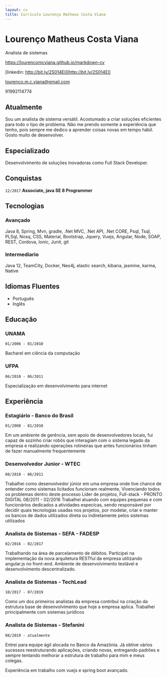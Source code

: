 ```yaml
---
layout: cv
title: Currículo Lourenço Matheus Costa Viana
---
```

# Lourenço Matheus Costa Viana

Analista de sistemas

https://lourencomcviana.github.io/markdown-cv

[linkedin: http://bit.ly/2S014EI](http://bit.ly/2S014EI)

[lourenco.m.c.viana@gmail.com](lourenco.m.c.viana@gmail.com)

91992114774

## Atualmente

Sou um analista de sistema versátil. Acostumado a criar
soluções eficientes para todo o tipo de problema. Não me
prendo somente a experiência que tenho, pois sempre me
dedico a aprender coisas novas em tempo hábil. Gosto muito de
desenvolver.

## Especializado

Desenvolvimento de soluções inovadoras como Full Stack Developer.

## Conquistas
`12/2017`
__Associate, java SE 8 Programmer__

## Tecnologias
### Avançado
Java 8, Spring, Mvn, gradle, .Net MVC, .Net API, .Net CORE, Psql, Tsql, PLSql, Nosq, CSS, Material, Bootstrap, Jquery, Vuejs, Angular, Node, SOAP, REST, Cordova, Ionic, Junit,  git

### Intermediario
Java 12, TeamCity, Docker, Neo4j, elastic search, kibana, jasmine, karma, Native

## Idiomas Fluentes
 - Português
 - Inglês 

## Educação
### UNAMA
`01/2006 - 01/2010`

 Bacharel em ciência da computação

### UFPA
`06/2010 - 06/2011`

Especialização em desenvolvimento para internet

## Experiência
### Estagiário - Banco do Brasíl 
`01/2008 - 01/2010`

Em um ambiente de gerência, sem apoio de
desenvolvedores locais, fui capaz de sozinho criar robôs que
interagiam com o sistema legado da empresa e realizando
operações rotineiras que antes funcionários tinham de fazer
manualmente frequentemente

### Desenvolvedor Junior - WTEC
`08/2010 - 06/2011`

Trabalhei como desenvolvedor júnior em
uma empresa onde tive chance de entender como sistemas
licitados funcionam realmente, Vivenciando todos os
problemas dentro deste processo
Líder de projetos, Full-stack - PRONTO DIGITAL
08/2011 - 02/2016 Trabalhei atuando com equipes pequenas
e com funcionários dedicados a atividades especícas, sendo
responsável por decidir quais tecnologias usadas nos projetos,
por modelar, criar e manter os bancos de dados utilizados
direta ou indiretamente pelos sistemas utilizados

### Analista de Sistemas - SEFA - FADESP
`02/2016 - 02/2017`

Trabalhando na área de parcelamento de
débitos. Participei na implementação da nova arquitetura
RESTful da empresa utilizando angular.js no front-end.
Ambiente de desenvolvimento testável e desenvolvimento
descentralizado.

### Analista de Sistemas - TechLead
`10/2017 - 07/2019`

Como um dos primeiros analistas da
empresa contribuí na criação da estrutura base de
desenvolvimento que hoje a empresa aplica. Trabalhei
principalmente com sistemas jurídicos

### Analista de Sistemas - Stefanini
`08/2019 - atualmente`

Entrei para equipe ágil alocada no Banco da Amazônia. Já obtive vários sucessos reestruturando aplicações, criando novas, entregando padrões e sempre tentando melhorar a estrutura de trabalho para mim e meus colegas.

Experiência em trabalho com vuejs e spring boot avançado.

<!-- ### Footer 

Ultima atualização: 2020-06-30 -->


